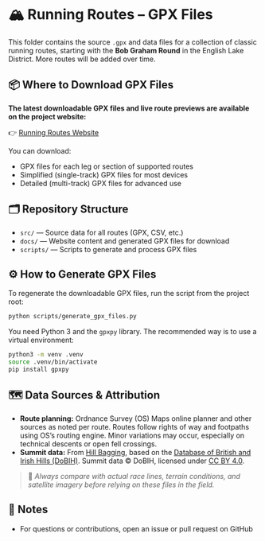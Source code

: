 # 🏔️ Running Routes – GPX Files

This folder contains the source `.gpx` and data files for a collection of classic running routes, starting with the **Bob Graham Round** in the English Lake District. More routes will be added over time.

## 📦 Where to Download GPX Files

**The latest downloadable GPX files and live route previews are available on the project website:**

👉 [Running Routes Website](https://thomasturrell.github.io/running-routes/)

You can download:
- GPX files for each leg or section of supported routes
- Simplified (single-track) GPX files for most devices
- Detailed (multi-track) GPX files for advanced use

## 🗂️ Repository Structure

- `src/` — Source data for all routes (GPX, CSV, etc.)
- `docs/` — Website content and generated GPX files for download
- `scripts/` — Scripts to generate and process GPX files

## ⚙️ How to Generate GPX Files

To regenerate the downloadable GPX files, run the script from the project root:

```bash
python scripts/generate_gpx_files.py
```

You need Python 3 and the `gpxpy` library. The recommended way is to use a virtual environment:

```bash
python3 -m venv .venv
source .venv/bin/activate
pip install gpxpy
```

## 🗺️ Data Sources & Attribution

- **Route planning:** Ordnance Survey (OS) Maps online planner and other sources as noted per route. Routes follow rights of way and footpaths using OS’s routing engine. Minor variations may occur, especially on technical descents or open fell crossings.
- **Summit data:** From [Hill Bagging](https://www.hill-bagging.co.uk), based on the [Database of British and Irish Hills (DoBIH)](https://www.hills-database.co.uk/). Summit data © DoBIH, licensed under [CC BY 4.0](https://creativecommons.org/licenses/by/4.0/).

> 🧭 *Always compare with actual race lines, terrain conditions, and satellite imagery before relying on these files in the field.*

## 📝 Notes

- For questions or contributions, open an issue or pull request on GitHub
